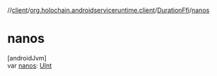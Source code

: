 //[client](../../../index.md)/[org.holochain.androidserviceruntime.client](../index.md)/[DurationFfi](index.md)/[nanos](nanos.md)

# nanos

[androidJvm]\
var [nanos](nanos.md): [UInt](https://kotlinlang.org/api/core/kotlin-stdlib/kotlin/-u-int/index.html)